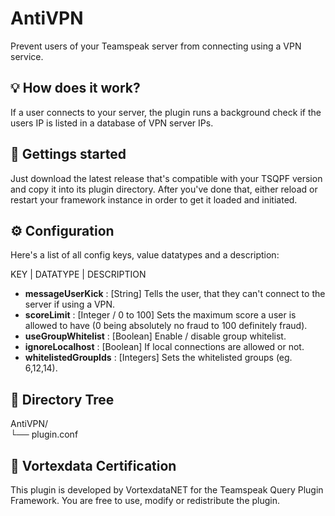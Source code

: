 # AntiVPN
Prevent users of your Teamspeak server from connecting using a VPN service. 

## 💡 How does it work?

If a user connects to your server, the plugin runs a background check if the users IP is listed in a database of VPN server IPs.

## 🚀 Gettings started

Just download the latest release that's compatible with your TSQPF version and copy it into its plugin directory. After you've done that, either reload or restart your framework instance in order to get it loaded and initiated.

## ⚙️ Configuration

Here's a list of all config keys, value datatypes and a description:

KEY | DATATYPE | DESCRIPTION

- **messageUserKick** : [String] Tells the user, that they can't connect to the server if using a VPN.
- **scoreLimit** : [Integer / 0 to 100] Sets the maximum score a user is allowed to have (0 being absolutely no fraud to 100 definitely fraud).
- **useGroupWhitelist** : [Boolean] Enable / disable group whitelist.
- **ignoreLocalhost** : [Boolean] If local connections are allowed or not.
- **whitelistedGroupIds** : [Integers] Sets the whitelisted groups (eg. 6,12,14).


## 📁 Directory Tree

AntiVPN/<br>
└── plugin.conf<br>

## 📜 Vortexdata Certification

This plugin is developed by VortexdataNET for the Teamspeak Query Plugin Framework. You are free to use, modify or redistribute the plugin.
